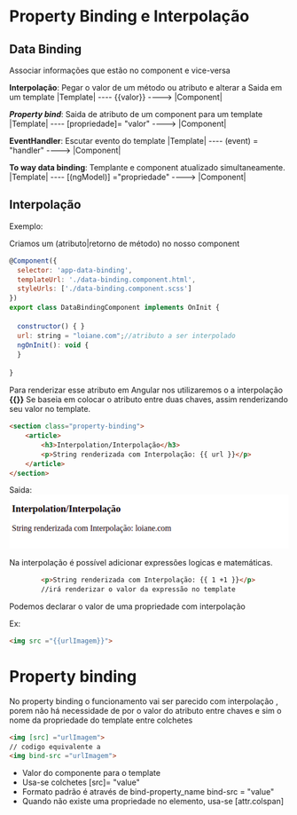 # Property Binding e Interpolação

## Data Binding
Associar informações que estão no component e vice-versa

**Interpolação**: Pegar o valor de um método ou atributo e alterar a Saida em um template
|Template| ---- {{valor}} ----> |Component|

***Property bind***: Saida de atributo de um component para um template
|Template| ---- [propriedade]= "valor" ----> |Component|


**EventHandler**: Escutar evento do template
|Template| ---- (event) = "handler" ----> |Component|

**To way data binding**: Templante e component atualizado simultaneamente.
|Template| ---- [(ngModel)] ="propriedade" ----> |Component|

## Interpolação

Exemplo:

Criamos um (atributo|retorno de método) no nosso component 

~~~ javascript
@Component({
  selector: 'app-data-binding',
  templateUrl: './data-binding.component.html',
  styleUrls: ['./data-binding.component.scss']
})
export class DataBindingComponent implements OnInit {

  constructor() { }
  url: string = "loiane.com";//atributo a ser interpolado
  ngOnInit(): void {
  }

}
~~~

Para renderizar esse atributo em Angular nos utilizaremos o 
a interpolação  **{{}}** Se baseia em colocar o atributo entre duas
chaves, assim renderizando seu valor no template.

~~~ html
<section class="property-binding">
    <article>
        <h3>Interpolation/Interpolação</h3>
        <p>String renderizada com Interpolação: {{ url }}</p>
    </article>
</section>
~~~

Saida:
![img](/docs/assets/img/data-binding_001.png)


Na  interpolação é possível adicionar expressões logicas e matemáticas.


~~~ html
        <p>String renderizada com Interpolação: {{ 1 +1 }}</p>
        //irá renderizar o valor da expressão no template 
~~~

Podemos declarar o valor de uma propriedade com interpolação

Ex:
~~~ html
<img src ="{{urlImagem}}">
~~~

# Property binding

No property binding o funcionamento vai ser parecido com interpolação
, porem não há necessidade de por o valor do atributo entre chaves
e sim o nome da propriedade do template entre colchetes
~~~ html
<img [src] ="urlImagem">
// codigo equivalente a 
<img bind-src ="urlImagem">

~~~
- Valor do componente para o template
- Usa-se colchetes [src]= "value"
- Formato padrão é através de bind-property_name bind-src = "value"
- Quando não existe uma propriedade no elemento, usa-se [attr.colspan]




